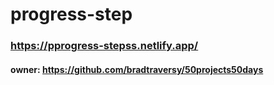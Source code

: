 # progress-step
### https://pprogress-stepss.netlify.app/
#### owner: https://github.com/bradtraversy/50projects50days
